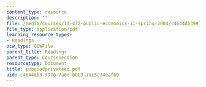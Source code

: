```yaml
---
content_type: resource
description: ''
file: /media/courses/14-472-public-economics-ii-spring-2004/c4644db399707a0dbbb37ac5c74eaf69_pubgoodprivateeq.pdf
file_type: application/pdf
learning_resource_types:
- Readings
ocw_type: OCWFile
parent_title: Readings
parent_type: CourseSection
resourcetype: Document
title: pubgoodprivateeq.pdf
uid: c4644db3-9970-7a0d-bbb3-7ac5c74eaf69
---
```

